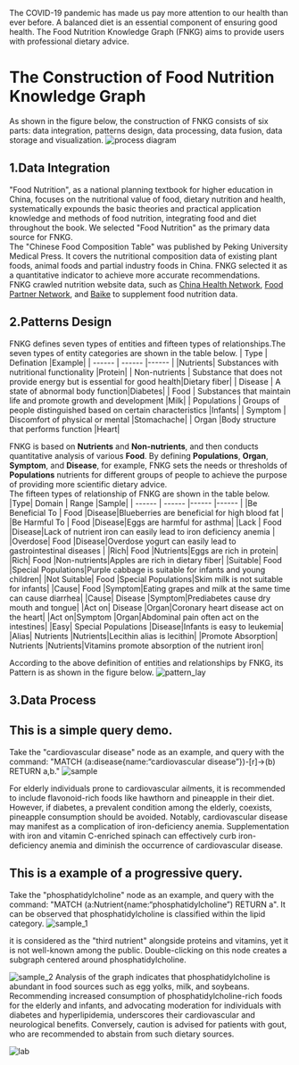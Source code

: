 The COVID-19 pandemic has made us pay more attention to our health than ever before. A balanced diet is an essential component of ensuring good health. The Food Nutrition Knowledge Graph (FNKG) aims to provide users with professional dietary advice.
# The Construction of Food Nutrition Knowledge Graph
As shown in the figure below, the construction of FNKG consists of six parts: data integration, patterns design, data processing, data fusion, data storage and visualization.
![process diagram](https://github.com/Haidi927/Knowledge-Graph-Construction-for-Food-Nutrition/blob/main/The%20Framework%20of%20FNKG.png)
## 1.Data Integration
"Food Nutrition", as a national planning textbook for higher education in China, focuses on the nutritional value of food, dietary nutrition and health, systematically expounds the basic theories and practical application knowledge and methods of food nutrition, integrating food and diet throughout the book. We selected "Food Nutrition" as the primary data source for FNKG.  
The "Chinese Food Composition Table" was published by Peking University Medical Press. It covers the nutritional composition data of existing plant foods, animal foods and partial industry foods in China. FNKG selected it as a quantitative indicator to achieve more accurate recommendations.  
FNKG crawled nutrition website data, such as [China Health Network](https://www.zhys.com/), [Food Partner Network](http://foodmate.net/), and [Baike](https://baike.baidu.com/) to supplement food nutrition data.

## 2.Patterns Design
FNKG defines seven types of entities and fifteen types of relationships.The seven types of entity categories are shown in the table below. 
| Type    | Defination    |Example|
| ------ | ------ |------ |
|Nutrients| Substances with nutritional functionality |Protein|
| Non-nutrients | Substance that does not provide energy but is essential for good health|Dietary fiber|
| Disease  | A state of abnormal body function|Diabetes|
| Food | Substances that  maintain life and promote growth and development  |Milk|
| Populations  | Groups of people distinguished based on certain characteristics  |Infants|
| Symptom  | Discomfort of physical or mental |Stomachache|
| Organ |Body structure that performs function |Heart|  

FNKG is based on **Nutrients** and **Non-nutrients**, and then conducts quantitative analysis of various **Food**. By defining **Populations**, **Organ**, **Symptom**, and **Disease**, for example, FNKG sets the needs or thresholds of **Populations** nutrients for different groups of people to achieve the purpose of providing more scientific dietary advice.  
The fifteen types of relationship of FNKG are shown in the table below.
|Type| Domain  | Range    |Sample|
| ------ | ------ |------ |------ | 
|Be Beneficial To | Food |Disease|Blueberries are beneficial for high blood fat |
|Be Harmful To | Food |Disease|Eggs are harmful for asthma|
|Lack | Food |Disease|Lack of nutrient iron can easily lead to iron deficiency anemia |
|Overdose| Food |Disease|Overdose yogurt can easily lead to gastrointestinal diseases |
|Rich| Food |Nutrients|Eggs are rich in protein|
|Rich| Food |Non-nutrients|Apples are rich in dietary fiber|
|Suitable| Food |Special Populations|Purple cabbage is suitable for infants and young children|
|Not Suitable| Food |Special Populations|Skim milk is not suitable for infants|
|Cause| Food |Symptom|Eating grapes and milk at the same time can cause diarrhea|
|Cause| Disease |Symptom|Prediabetes cause dry mouth and tongue|
|Act on| Disease |Organ|Coronary heart disease act on the heart|
|Act on|Symptom |Organ|Abdominal pain often act on the intestines|
|Easy| Special Populations |Disease|Infants is easy to leukemia|
|Alias| Nutrients |Nutrients|Lecithin alias is lecithin|
|Promote Absorption| Nutrients |Nutrients|Vitamins promote absorption of the nutrient iron|  

According to the above definition of entities and relationships by FNKG, its Pattern is as shown in the figure below.
![pattern_lay](https://github.com/haidisuper/Knowledge-Graph-Construction-for-Food-Nutrition/blob/main/pattren_lay.png)

## 3.Data Process



## This is a simple query demo. 
Take the "cardiovascular disease" node as an example, and query with the command: "MATCH (a:disease{name:“cardiovascular disease”})-[r]->(b) RETURN a,b."
![sample](https://github.com/haidisuper/Knowledge-Graph-Construction-for-Food-Nutrition/blob/main/sample.png)


For elderly individuals prone to cardiovascular ailments, it is recommended to include flavonoid-rich foods like hawthorn and pineapple in their diet. However, if diabetes, a prevalent condition among the elderly, coexists, pineapple consumption should be avoided. Notably, cardiovascular disease may manifest as a complication of iron-deficiency anemia. Supplementation with iron and vitamin C-enriched spinach can effectively curb iron-deficiency anemia and diminish the occurrence of cardiovascular disease.

## This is a example of a progressive query.

Take the "phosphatidylcholine" node as an example, and query with the command: "MATCH (a:Nutrient{name:“phosphatidylcholine”) RETURN a". It can be observed that phosphatidylcholine is classified within the lipid category.
![sample_1](https://github.com/Haidi927/Knowledge-Graph-Construction-for-Food-Nutrition/blob/main/sample_1.png)

it is considered as the "third nutrient" alongside proteins and vitamins, yet it is not well-known among the public. Double-clicking on this node creates a subgraph centered around phosphatidylcholine.

![sample_2](https://github.com/Haidi927/Knowledge-Graph-Construction-for-Food-Nutrition/blob/main/sample_2.png)
Analysis of the graph indicates that phosphatidylcholine is abundant in food sources such as egg yolks, milk, and soybeans. Recommending increased consumption of phosphatidylcholine-rich foods for the elderly and infants, and advocating moderation for individuals with diabetes and hyperlipidemia, underscores their cardiovascular and neurological benefits. Conversely, caution is advised for patients with gout, who are recommended to abstain from such dietary sources.

![lab](https://github.com/haidisuper/Knowledge-Graph-Construction-for-Food-Nutrition/blob/main/lab.png)
